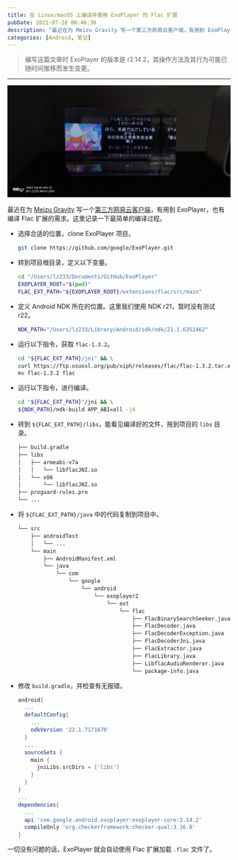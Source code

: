 ```yaml
---
title: 在 Linux/macOS 上编译并使用 ExoPlayer 的 Flac 扩展
pubDate: 2021-07-28 00:46:30
description: "最近在为 Meizu Gravity 写一个第三方网易云客户端，有用到 ExoPlayer，也有编译 Flac 扩展的需求。这里记录一下最简单的编译过程。"
categories: [Android, 笔记]
---
```


> 编写这篇文章时 ExoPlayer 的版本是 r2.14.2，其操作方法及其行为可能已随时间推移而发生变更。

---

![](./build-exoplayer-flac-extension/1.webp)

最近在为 [Meizu Gravity](/2020/06/06/meizu-gravity-evaluation) 写一个[第三方网易云客户端](https://github.com/lz233/MeizuGravity/blob/master/NETEASECLOUDMUSIC.md)，有用到 ExoPlayer，也有编译 Flac 扩展的需求。这里记录一下最简单的编译过程。

- 选择合适的位置，clone ExoPlayer 项目。

  ```bash
  git clone https://github.com/google/ExoPlayer.git
  ```

- 转到项目根目录，定义以下变量。

  ```bash
  cd "/Users/lz233/Documents/GitHub/ExoPlayer"
  EXOPLAYER_ROOT="$(pwd)"
  FLAC_EXT_PATH="${EXOPLAYER_ROOT}/extensions/flac/src/main"
  ```

- 定义 Android NDK 所在的位置。这里我们使用 NDK r21，暂时没有测试 r22。

  ```bash
  NDK_PATH="/Users/lz233/Library/Android/sdk/ndk/21.1.6352462"
  ```

- 运行以下指令，获取 `flac-1.3.2`。

  ```bash
  cd "${FLAC_EXT_PATH}/jni" && \
  curl https://ftp.osuosl.org/pub/xiph/releases/flac/flac-1.3.2.tar.xz | tar xJ && \
  mv flac-1.3.2 flac
  ```

- 运行以下指令，进行编译。

  ```bash
  cd "${FLAC_EXT_PATH}"/jni && \
  ${NDK_PATH}/ndk-build APP_ABI=all -j4
  ```

- 转到 `${FLAC_EXT_PATH}/libs`，能看见编译好的文件，拖到项目的 `libs` 目录。

  ```bash
  ├── build.gradle
  ├── libs
  │   ├── armeabi-v7a
  │   │   └── libflacJNI.so
  │   └── x86
  │       └── libflacJNI.so
  ├── proguard-rules.pro
  └── ...
  ```

- 将 `${FLAC_EXT_PATH}/java` 中的代码复制到项目中。

  ```bash
  └── src
      ├── androidTest
      │   └── ...
      └── main
          ├── AndroidManifest.xml
          └── java
              └── com
                  └── google
                      └── android
                          └── exoplayer2
                              └── ext
                                  └── flac
                                      ├── FlacBinarySearchSeeker.java
                                      ├── FlacDecoder.java
                                      ├── FlacDecoderException.java
                                      ├── FlacDecoderJni.java
                                      ├── FlacExtractor.java
                                      ├── FlacLibrary.java
                                      ├── LibflacAudioRenderer.java
                                      └── package-info.java
  ```

- 修改 `build.gradle`，并检查有无报错。

  ```groovy
  android{
    ...
    defaultConfig{
      ...
      ndkVersion '22.1.7171670'
    }
    ...
    sourceSets {
      main {
        jniLibs.srcDirs = ['libs']
      }
    }
  }
  ...
  dependencies{
    ...
    api 'com.google.android.exoplayer:exoplayer-core:2.14.2'
    compileOnly 'org.checkerframework:checker-qual:3.16.0'
  }
  ```

一切没有问题的话，ExoPlayer 就会自动使用 Flac 扩展加载 `.flac` 文件了。
